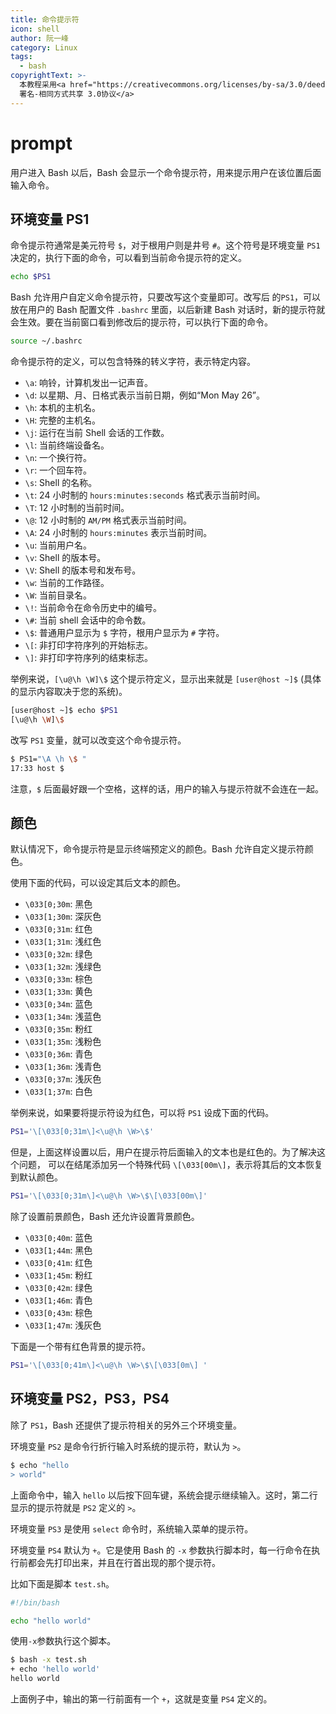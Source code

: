 ```yaml
---
title: 命令提示符
icon: shell
author: 阮一峰
category: Linux
tags:
  - bash
copyrightText: >-
  本教程采用<a href="https://creativecommons.org/licenses/by-sa/3.0/deed.zh">知识共享
  署名-相同方式共享 3.0协议</a>
---
```


# prompt

用户进入 Bash 以后，Bash 会显示一个命令提示符，用来提示用户在该位置后面输入命令。

## 环境变量 PS1

命令提示符通常是美元符号 `$`，对于根用户则是井号 `#`。这个符号是环境变量 `PS1` 决定的，执行下面的命令，可以看到当前命令提示符的定义。

```bash
echo $PS1
```

Bash 允许用户自定义命令提示符，只要改写这个变量即可。改写后 的`PS1`，可以放在用户的 Bash 配置文件 `.bashrc` 里面，以后新建 Bash 对话时，新的提示符就会生效。要在当前窗口看到修改后的提示符，可以执行下面的命令。

```bash
source ~/.bashrc
```

命令提示符的定义，可以包含特殊的转义字符，表示特定内容。

* `\a`: 响铃，计算机发出一记声音。
* `\d`: 以星期、月、日格式表示当前日期，例如“Mon May 26”。
* `\h`: 本机的主机名。
* `\H`: 完整的主机名。
* `\j`: 运行在当前 Shell 会话的工作数。
* `\l`: 当前终端设备名。
* `\n`: 一个换行符。
* `\r`: 一个回车符。
* `\s`: Shell 的名称。
* `\t`: 24 小时制的 `hours:minutes:seconds` 格式表示当前时间。
* `\T`: 12 小时制的当前时间。
* `\@`: 12 小时制的 `AM/PM` 格式表示当前时间。
* `\A`: 24 小时制的 `hours:minutes` 表示当前时间。
* `\u`: 当前用户名。
* `\v`: Shell 的版本号。
* `\V`: Shell 的版本号和发布号。
* `\w`: 当前的工作路径。
* `\W`: 当前目录名。
* `\!`: 当前命令在命令历史中的编号。
* `\#`: 当前 shell 会话中的命令数。
* `\$`: 普通用户显示为 `$` 字符，根用户显示为 `#` 字符。
* `\[`: 非打印字符序列的开始标志。
* `\]`: 非打印字符序列的结束标志。

举例来说，`[\u@\h \W]\$` 这个提示符定义，显示出来就是 `[user@host ~]$` \(具体的显示内容取决于您的系统\)。

```bash
[user@host ~]$ echo $PS1
[\u@\h \W]\$
```

改写 `PS1` 变量，就可以改变这个命令提示符。

```bash
$ PS1="\A \h \$ "
17:33 host $
```

注意，`$` 后面最好跟一个空格，这样的话，用户的输入与提示符就不会连在一起。

## 颜色

默认情况下，命令提示符是显示终端预定义的颜色。Bash 允许自定义提示符颜色。

使用下面的代码，可以设定其后文本的颜色。

* `\033[0;30m`: 黑色
* `\033[1;30m`: 深灰色
* `\033[0;31m`: 红色
* `\033[1;31m`: 浅红色
* `\033[0;32m`: 绿色
* `\033[1;32m`: 浅绿色
* `\033[0;33m`: 棕色
* `\033[1;33m`: 黄色
* `\033[0;34m`: 蓝色
* `\033[1;34m`: 浅蓝色
* `\033[0;35m`: 粉红
* `\033[1;35m`: 浅粉色
* `\033[0;36m`: 青色
* `\033[1;36m`: 浅青色
* `\033[0;37m`: 浅灰色
* `\033[1;37m`: 白色

举例来说，如果要将提示符设为红色，可以将 `PS1` 设成下面的代码。

```bash
PS1='\[\033[0;31m\]<\u@\h \W>\$'
```

但是，上面这样设置以后，用户在提示符后面输入的文本也是红色的。为了解决这个问题， 可以在结尾添加另一个特殊代码 `\[\033[00m\]`，表示将其后的文本恢复到默认颜色。

```bash
PS1='\[\033[0;31m\]<\u@\h \W>\$\[\033[00m\]'
```

除了设置前景颜色，Bash 还允许设置背景颜色。

* `\033[0;40m`: 蓝色
* `\033[1;44m`: 黑色
* `\033[0;41m`: 红色
* `\033[1;45m`: 粉红
* `\033[0;42m`: 绿色
* `\033[1;46m`: 青色
* `\033[0;43m`: 棕色
* `\033[1;47m`: 浅灰色

下面是一个带有红色背景的提示符。

```bash
PS1='\[\033[0;41m\]<\u@\h \W>\$\[\033[0m\] '
```

## 环境变量 PS2，PS3，PS4

除了 `PS1`，Bash 还提供了提示符相关的另外三个环境变量。

环境变量 `PS2` 是命令行折行输入时系统的提示符，默认为 `>`。

```bash
$ echo "hello
> world"
```

上面命令中，输入 `hello` 以后按下回车键，系统会提示继续输入。这时，第二行显示的提示符就是 `PS2` 定义的 `>`。

环境变量 `PS3` 是使用 `select` 命令时，系统输入菜单的提示符。

环境变量 `PS4` 默认为 `+`。它是使用 Bash 的 `-x` 参数执行脚本时，每一行命令在执行前都会先打印出来，并且在行首出现的那个提示符。

比如下面是脚本 `test.sh`。

```bash
#!/bin/bash

echo "hello world"
```

使用`-x`参数执行这个脚本。

```bash
$ bash -x test.sh
+ echo 'hello world'
hello world
```

上面例子中，输出的第一行前面有一个 `+`，这就是变量 `PS4` 定义的。

